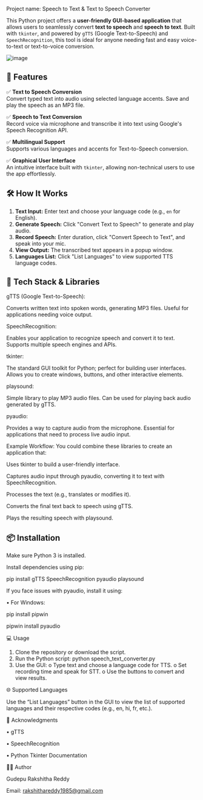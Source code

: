 Project name:  Speech to Text & Text to Speech Converter


This Python project offers a **user-friendly GUI-based application** that allows users to seamlessly convert **text to speech** and **speech to text**. Built with `tkinter`, and powered by `gTTS` (Google Text-to-Speech) and `SpeechRecognition`, this tool is ideal for anyone needing fast and easy voice-to-text or text-to-voice conversion.
  
![image](https://github.com/user-attachments/assets/bb778369-5c05-456f-b86d-b40ce3bf19eb)


## 🚀 Features

✅ **Text to Speech Conversion**  
Convert typed text into audio using selected language accents. Save and play the speech as an MP3 file.

✅ **Speech to Text Conversion**  
Record voice via microphone and transcribe it into text using Google's Speech Recognition API.

✅ **Multilingual Support**  
Supports various languages and accents for Text-to-Speech conversion.

✅ **Graphical User Interface**  
An intuitive interface built with `tkinter`, allowing non-technical users to use the app effortlessly.

## 🛠️ How It Works

1. **Text Input:** Enter text and choose your language code (e.g., `en` for English).
2. **Generate Speech:** Click "Convert Text to Speech" to generate and play audio.
3. **Record Speech:** Enter duration, click "Convert Speech to Text", and speak into your mic.
4. **View Output:** The transcribed text appears in a popup window.
5. **Languages List:** Click "List Languages" to view supported TTS language codes.

## 🧰 Tech Stack & Libraries

gTTS (Google Text-to-Speech):

Converts written text into spoken words, generating MP3 files.
Useful for applications needing voice output.

SpeechRecognition:

Enables your application to recognize speech and convert it to text.
Supports multiple speech engines and APIs.

tkinter:

The standard GUI toolkit for Python; perfect for building user interfaces.
Allows you to create windows, buttons, and other interactive elements.

playsound:

Simple library to play MP3 audio files.
Can be used for playing back audio generated by gTTS.

pyaudio:

Provides a way to capture audio from the microphone.
Essential for applications that need to process live audio input.

Example Workflow:
You could combine these libraries to create an application that:

Uses tkinter to build a user-friendly interface.

Captures audio input through pyaudio, converting it to text with SpeechRecognition.

Processes the text (e.g., translates or modifies it).

Converts the final text back to speech using gTTS.

Plays the resulting speech with playsound.

## 📦 Installation

Make sure Python 3 is installed.

Install dependencies using pip:

pip install gTTS SpeechRecognition pyaudio playsound


If you face issues with pyaudio, install it using:


•	For Windows:

pip install pipwin

pipwin install pyaudio

💻 Usage
1.	Clone the repository or download the script.
2.	Run the Python script:
python speech_text_converter.py
3.	Use the GUI:
o	Type text and choose a language code for TTS.
o	Set recording time and speak for STT.
o	Use the buttons to convert and view results.

🌐 Supported Languages

Use the “List Languages” button in the GUI to view the list of supported languages and their respective codes (e.g., en, hi, fr, etc.).

🙌 Acknowledgments

•	gTTS

•	SpeechRecognition

•	Python Tkinter Documentation


👩‍💻 Author

Gudepu Rakshitha Reddy

Email: rakshithareddy1985@gmail.com

